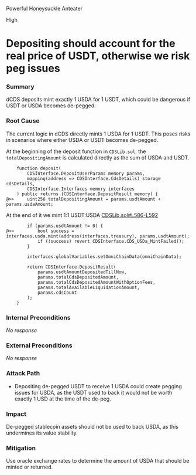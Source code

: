 Powerful Honeysuckle Anteater

High

# Depositing should account for the real price of USDT, otherwise we risk peg issues

### Summary
dCDS deposits mint exactly 1 USDA for 1 USDT, which could be dangerous if USDT or USDA becomes de-pegged.

### Root Cause
The current logic in dCDS directly mints 1 USDA for 1 USDT. This poses risks in scenarios where either USDA or USDT becomes de-pegged.

At the beginning of the deposit function in `CDSLib.sol`, the `totalDepositingAmount` is calculated directly as the sum of USDA and USDT.
```solidity
    function deposit(
        CDSInterface.DepositUserParams memory params,
        mapping(address => CDSInterface.CdsDetails) storage cdsDetails,
        CDSInterface.Interfaces memory interfaces
    ) public returns (CDSInterface.DepositResult memory) {
@>>     uint256 totalDepositingAmount = params.usdtAmount + params.usdaAmount;
```

At the end of it we mint 1:1 USDT:USDA [CDSLib.sol#L586-L592](https://github.com/sherlock-audit/2024-11-autonomint/blob/0d324e04d4c0ca306e1ae4d4c65f0cb9d681751b/Blockchain/Blockchian/contracts/lib/CDSLib.sol#L586-L592)
```solidity
        if (params.usdtAmount != 0) {
@>>         bool success = interfaces.usda.mint(address(interfaces.treasury), params.usdtAmount);
            if (!success) revert CDSInterface.CDS_USDa_MintFailed();
        }

        interfaces.globalVariables.setOmniChainData(omniChainData);

        return CDSInterface.DepositResult(
            params.usdtAmountDepositedTillNow,
            params.totalCdsDepositedAmount,
            params.totalCdsDepositedAmountWithOptionFees,
            params.totalAvailableLiquidationAmount,
            params.cdsCount
        );
    }
```
### Internal Preconditions
_No response_

### External Preconditions
_No response_

### Attack Path
- Depositing de-pegged USDT to receive 1 USDA could create pegging issues for USDA, as the USDT used to back it would not be worth exactly 1 USD at the time of the de-peg.

### Impact
De-pegged stablecoin assets should not be used to back USDA, as this undermines its value stability.

### Mitigation
Use oracle exchange rates to determine the amount of USDA that should be minted or returned.